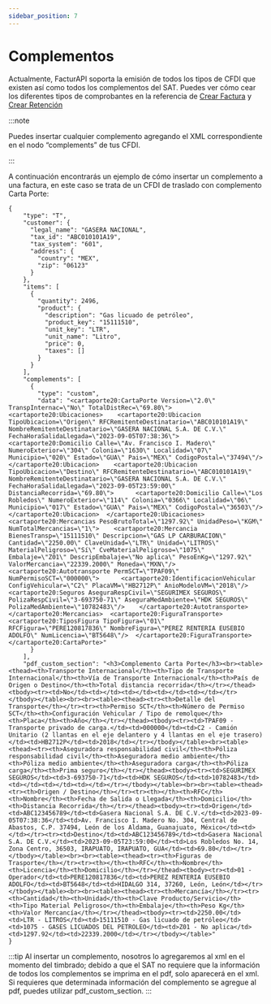 ```yaml
---
sidebar_position: 7
---
```


# Complementos

Actualmente, FacturAPI soporta la emisión de todos los tipos de CFDI que existen así como todos los complementos del SAT. Puedes ver cómo cear los diferentes tipos de comprobantes en la referencia de [Crear Factura](/api#tag/invoice/operation/createInvoice) y [Crear Retención](/api#tag/retention/operation/createRetention)

:::note

Puedes insertar cualquier complemento agregando el XML correspondiente en el nodo “complements” de tus CFDI.

:::

A continuación encontrarás un ejemplo de cómo insertar un complemento a una factura, en este caso se trata de un CFDI de traslado con complemento Carta Porte:

```
{
    "type": "T",
    "customer": {
      "legal_name": "GASERA NACIONAL",
      "tax_id": "ABC010101A19",
      "tax_system": "601",
      "address": {
        "country": "MEX",
        "zip": "06123"
      }
    },
    "items": [
      {
        "quantity": 2496,
        "product": {
          "description": "Gas licuado de petróleo",
          "product_key": "15111510",
          "unit_key": "LTR",
          "unit_name": "Litro",
          "price": 0,
          "taxes": []
        }
      }
    ],
    "complements": [
      {
        "type": "custom",
        "data": "<cartaporte20:CartaPorte Version=\"2.0\" TranspInternac=\"No\" TotalDistRec=\"69.80\">  <cartaporte20:Ubicaciones>    <cartaporte20:Ubicacion TipoUbicacion=\"Origen\" RFCRemitenteDestinatario=\"ABC010101A19\" NombreRemitenteDestinatario=\"GASERA NACIONAL S.A. DE C.V.\" FechaHoraSalidaLlegada=\"2023-09-05T07:38:36\">      <cartaporte20:Domicilio Calle=\"Av. Francisco I. Madero\" NumeroExterior=\"304\" Colonia=\"1630\" Localidad=\"07\" Municipio=\"020\" Estado=\"GUA\" Pais=\"MEX\" CodigoPostal=\"37494\"/>    </cartaporte20:Ubicacion>    <cartaporte20:Ubicacion TipoUbicacion=\"Destino\" RFCRemitenteDestinatario=\"ABC010101A19\" NombreRemitenteDestinatario=\"GASERA NACIONAL S.A. DE C.V.\" FechaHoraSalidaLlegada=\"2023-09-05T23:59:00\" DistanciaRecorrida=\"69.80\">      <cartaporte20:Domicilio Calle=\"Los Robledos\" NumeroExterior=\"114\" Colonia=\"0366\" Localidad=\"06\" Municipio=\"017\" Estado=\"GUA\" Pais=\"MEX\" CodigoPostal=\"36503\"/>    </cartaporte20:Ubicacion>  </cartaporte20:Ubicaciones>  <cartaporte20:Mercancias PesoBrutoTotal=\"1297.92\" UnidadPeso=\"KGM\" NumTotalMercancias=\"1\">    <cartaporte20:Mercancia BienesTransp=\"15111510\" Descripcion=\"GAS LP CARBURACION\" Cantidad=\"2250.00\" ClaveUnidad=\"LTR\" Unidad=\"LITROS\" MaterialPeligroso=\"Sí\" CveMaterialPeligroso=\"1075\" Embalaje=\"Z01\" DescripEmbalaje=\"No aplica\" PesoEnKg=\"1297.92\" ValorMercancia=\"22339.2000\" Moneda=\"MXN\"/>    <cartaporte20:Autotransporte PermSCT=\"TPAF09\" NumPermisoSCT=\"000000\">      <cartaporte20:IdentificacionVehicular ConfigVehicular=\"C2\" PlacaVM=\"HB2712P\" AnioModeloVM=\"2018\"/>      <cartaporte20:Seguros AseguraRespCivil=\"SEGURIMEX SEGUROS\" PolizaRespCivil=\"3-693750-71\" AseguraMedAmbiente=\"HDK SEGUROS\" PolizaMedAmbiente=\"10782483\"/>    </cartaporte20:Autotransporte>  </cartaporte20:Mercancias>  <cartaporte20:FiguraTransporte>    <cartaporte20:TiposFigura TipoFigura=\"01\" RFCFigura=\"PERE120817836\" NombreFigura=\"PEREZ RENTERIA EUSEBIO ADOLFO\" NumLicencia=\"BT5648\"/>  </cartaporte20:FiguraTransporte></cartaporte20:CartaPorte>"
      }
    ],
    "pdf_custom_section": "<h3>Complemento Carta Porte</h3><br><table><thead><th>Transporte Internacional</th><th>Tipo de Transporte Internacional</th><th>Vía de Transporte Internacional</th><th>País de Origen o Destino</th><th>Total distancia recorrida</th></tr></thead><tbody><tr><td>No</td><td></td><td></td><td></td><td></td></tr></tbody></table><br><br><table><thead><tr><th>Detalle del Transporte</th></tr><tr><th>Permiso SCT</th><th>Número de Permiso SCT</th><th>Configuración Vehicular / Tipo de remolque</th><th>Placa</th><th>Año</th></tr></thead><tbody><tr><td>TPAF09 - Transporte privado de carga.</td><td>000000</td><td>C2 - Camión Unitario (2 llantas en el eje delantero y 4 llantas en el eje trasero)</td><td>HB2712P</td><td>2018</td></tr></tbody></table><br><table><thead><tr><th>Aseguradora responsabilidad civil</th><th>Póliza responsabilidad civil</th><th>Aseguradora medio ambiente</th><th>Póliza medio ambiente</th><th>Aseguradora carga</th><th>Póliza carga</th><th>Prima seguro</th></tr></thead><tbody><tr><td>SEGURIMEX SEGUROS</td><td>3-693750-71</td><td>HDK SEGUROS</td><td>10782483</td><td></td><td></td><td></td></tr></tbody></table><br><br><table><thead><tr><th>Origen / Destino</th></tr><tr><th></th><th>RFC</th><th>Nombre</th><th>Fecha de Salida o Llegada</th><th>Domicilio</th><th>Distancia Recorrida</th></tr></thead><tbody><tr><td>Origen</td><td>ABC123456789</td><td>Gasera Nacional S.A. DE C.V.</td><td>2023-09-05T07:38:36</td><td>Av. Francisco I. Madero No. 304, Central de Abastos, C.P. 37494, León de los Aldama, Guanajuato, México</td><td></td></tr><tr><td>Destino</td><td>ABC123456789</td><td>Gasera Nacional S.A. DE C.V.</td><td>2023-09-05T23:59:00</td><td>Los Robledos No. 14, Zona Centro, 36503, IRAPUATO, IRAPUATO, GUA</td><td>69.80</td></tr></tbody></table><br><br><table><thead><tr><th>Figuras de Trasporte</th></tr><tr><th></th><th>RFC</th><th>Nombre</th><th>Licencia</th><th>Domicilio</th></tr></thead><tbody><tr><td>01 - Operador</td><td>PERE120817836</td><td>PEREZ RENTERIA EUSEBIO ADOLFO</td><td>BT5648</td><td>HIDALGO 314, 37260, León, León</td></tr></tbody></table><br><br><table><thead><tr><th>Mercancía</th></tr><tr><th>Cantidad</th><th>Unidad</th><th>Clave Producto/Servicio</th><th>Tipo Material Peligroso</th><th>Embalaje</th><th>Peso Kg</th><th>Valor Mercancía</th></tr></thead><tbody><tr><td>2250.00</td><td>LTR - LITROS</td><td>15111510 - Gas licuado de petróleo</td><td>1075 - GASES LICUADOS DEL PETROLEO</td><td>Z01 - No aplica</td><td>1297.92</td><td>22339.2000</td></tr></tbody></table>"
}
```

:::tip
Al insertar un complemento, nosotros lo agregaremos al xml en el momento del timbrado; debido a que el SAT no requiere que la información de todos los complementos se imprima en el pdf, solo aparecerá en el xml. Si requieres que determinada información del complemento se agregue al pdf, puedes utilizar pdf_custom_section.
:::
